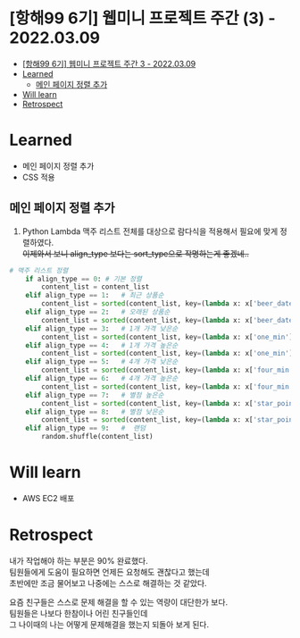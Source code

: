 # [항해99 6기] 웹미니 프로젝트 주간 (3) - 2022.03.09

<!-- TOC -->

- [[항해99 6기] 웹미니 프로젝트 주간 3 - 2022.03.09](#%ED%95%AD%ED%95%B499-6%EA%B8%B0-%EC%9B%B9%EB%AF%B8%EB%8B%88-%ED%94%84%EB%A1%9C%EC%A0%9D%ED%8A%B8-%EC%A3%BC%EA%B0%84-3---20220309)
- [Learned](#learned)
  - [메인 페이지 정렬 추가](#%EB%A9%94%EC%9D%B8-%ED%8E%98%EC%9D%B4%EC%A7%80-%EC%A0%95%EB%A0%AC-%EC%B6%94%EA%B0%80)
- [Will learn](#will-learn)
- [Retrospect](#retrospect)

<!-- /TOC -->

# Learned
- 메인 페이지 정렬 추가
- CSS 적용

## 메인 페이지 정렬 추가
1. Python Lambda
맥주 리스트 전체를 대상으로 람다식을 적용해서 필요에 맞게 정렬하였다.  
~~이제와서 보니 align_type 보다는 sort_type으로 작명하는게 좋겠네..~~
``` python
# 맥주 리스트 정렬
    if align_type == 0: # 기본 정렬
        content_list = content_list
    elif align_type == 1:   # 최근 상품순
        content_list = sorted(content_list, key=(lambda x: x['beer_date']))
    elif align_type == 2:   # 오래된 상품순
        content_list = sorted(content_list, key=(lambda x: x['beer_date']), reverse=True)
    elif align_type == 3:   # 1개 가격 낮은순
        content_list = sorted(content_list, key=(lambda x: x['one_min']))
    elif align_type == 4:   # 1개 가격 높은순
        content_list = sorted(content_list, key=(lambda x: x['one_min']), reverse=True)
    elif align_type == 5:   # 4개 가격 낮은순
        content_list = sorted(content_list, key=(lambda x: x['four_min']))
    elif align_type == 6:   # 4개 가격 높은순
        content_list = sorted(content_list, key=(lambda x: x['four_min']), reverse=True)
    elif align_type == 7:   # 별점 높은순
        content_list = sorted(content_list, key=(lambda x: x['star_point']), reverse=True)
    elif align_type == 8:   # 별점 낮은순
        content_list = sorted(content_list, key=(lambda x: x['star_point']))
    elif align_type == 9:   #  랜덤
        random.shuffle(content_list)
```

# Will learn
- AWS EC2 배포

# Retrospect
내가 작업해야 하는 부분은 90% 완료했다.  
팀원들에게 도움이 필요하면 언제든 요청해도 괜찮다고 했는데  
초반에만 조금 물어보고 나중에는 스스로 해결하는 것 같았다.

요즘 친구들은 스스로 문제 해결을 할 수 있는 역량이 대단한가 보다.  
팀원들은 나보다 한참이나 어린 친구들인데  
그 나이때의 나는 어떻게 문제해결을 했는지 되돌아 보게 된다.